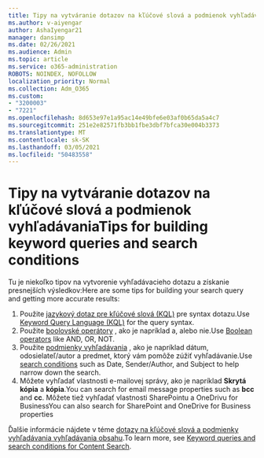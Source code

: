 ```yaml
---
title: Tipy na vytváranie dotazov na kľúčové slová a podmienok vyhľadávania
ms.author: v-aiyengar
author: AshaIyengar21
manager: dansimp
ms.date: 02/26/2021
ms.audience: Admin
ms.topic: article
ms.service: o365-administration
ROBOTS: NOINDEX, NOFOLLOW
localization_priority: Normal
ms.collection: Adm_O365
ms.custom:
- "3200003"
- "7221"
ms.openlocfilehash: 8d653e97e1a95ac14e49bfe6e03af0b65da5a4c7
ms.sourcegitcommit: 251e2e82571fb3bb1fbe3dbf7bfca30e004b3373
ms.translationtype: MT
ms.contentlocale: sk-SK
ms.lasthandoff: 03/05/2021
ms.locfileid: "50483558"
---
```

# <a name="tips-for-building-keyword-queries-and-search-conditions"></a><span data-ttu-id="8839d-102">Tipy na vytváranie dotazov na kľúčové slová a podmienok vyhľadávania</span><span class="sxs-lookup"><span data-stu-id="8839d-102">Tips for building keyword queries and search conditions</span></span>

<span data-ttu-id="8839d-103">Tu je niekoľko tipov na vytvorenie vyhľadávacieho dotazu a získanie presnejších výsledkov:</span><span class="sxs-lookup"><span data-stu-id="8839d-103">Here are some tips for building your search query and getting more accurate results:</span></span>

1. <span data-ttu-id="8839d-104">Použite [jazykový dotaz pre kľúčové slová (KQL)](https://go.microsoft.com/fwlink/?linkid=2101591) pre syntax dotazu.</span><span class="sxs-lookup"><span data-stu-id="8839d-104">Use [Keyword Query Language (KQL)](https://go.microsoft.com/fwlink/?linkid=2101591) for the query syntax.</span></span>
1. <span data-ttu-id="8839d-105">Použite [boolovské operátory](https://go.microsoft.com/fwlink/?linkid=2101592) , ako je napríklad a, alebo nie.</span><span class="sxs-lookup"><span data-stu-id="8839d-105">Use [Boolean operators](https://go.microsoft.com/fwlink/?linkid=2101592) like AND, OR, NOT.</span></span>
1. <span data-ttu-id="8839d-106">Použite [podmienky vyhľadávania](https://go.microsoft.com/fwlink/?linkid=2102410) , ako je napríklad dátum, odosielateľ/autor a predmet, ktorý vám pomôže zúžiť vyhľadávanie.</span><span class="sxs-lookup"><span data-stu-id="8839d-106">Use [search conditions](https://go.microsoft.com/fwlink/?linkid=2102410) such as Date, Sender/Author, and Subject to help narrow down the search.</span></span>
1. <span data-ttu-id="8839d-107">Môžete vyhľadať vlastnosti e-mailovej správy, ako je napríklad **Skrytá kópia** a **kópia**.</span><span class="sxs-lookup"><span data-stu-id="8839d-107">You can search for email message properties such as **bcc** and **cc**.</span></span> <span data-ttu-id="8839d-108">Môžete tiež vyhľadať vlastnosti SharePointu a OneDrivu for Business</span><span class="sxs-lookup"><span data-stu-id="8839d-108">You can also search for SharePoint and OneDrive for Business properties</span></span>

<span data-ttu-id="8839d-109">Ďalšie informácie nájdete v téme [dotazy na kľúčové slová a podmienky vyhľadávania vyhľadávania obsahu](https://go.microsoft.com/fwlink/?linkid=2102411).</span><span class="sxs-lookup"><span data-stu-id="8839d-109">To learn more, see [Keyword queries and search conditions for Content Search](https://go.microsoft.com/fwlink/?linkid=2102411).</span></span>
